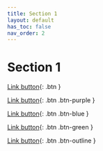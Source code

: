 ```yaml
---
title: Section 1
layout: default
has_toc: false
nav_order: 2
---
```


# Section 1


[Link button](https://just-the-docs.com){: .btn }

[Link button](https://just-the-docs.com){: .btn .btn-purple }

[Link button](https://just-the-docs.com){: .btn .btn-blue }

[Link button](https://just-the-docs.com){: .btn .btn-green }

[Link button](https://just-the-docs.com){: .btn .btn-outline }